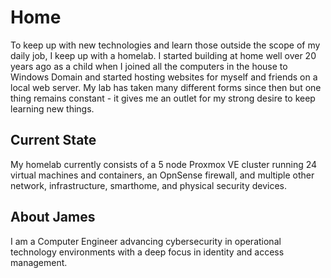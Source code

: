 # Home

To keep up with new technologies and learn those outside the scope of my daily job, I keep up with a homelab.  I started building at home well over 20 years ago as a child when I joined all the computers in the house to Windows Domain and started hosting websites for myself and friends on a local web server. My lab has taken many different forms since then but one thing remains constant - it gives me an outlet for my strong desire to keep learning new things.

## Current State
My homelab currently consists of a 5 node Proxmox VE cluster running 24 virtual machines and containers, an OpnSense firewall, and multiple other network, infrastructure, smarthome, and physical security devices.

## About James

I am a Computer Engineer advancing cybersecurity in operational technology environments with a deep focus in identity and access management.
